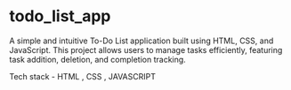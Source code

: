 # todo_list_app
A simple and intuitive To-Do List application built using HTML, CSS, and JavaScript. This project allows users to manage tasks efficiently, featuring task addition, deletion, and completion tracking.

Tech stack - HTML , CSS , JAVASCRIPT
